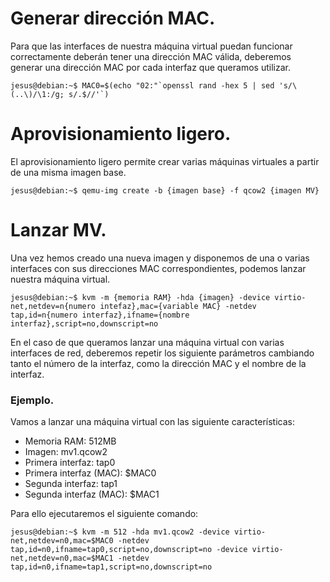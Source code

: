 # Generar dirección MAC.
Para que las interfaces de nuestra máquina virtual puedan funcionar correctamente deberán tener una dirección MAC válida, deberemos generar una dirección MAC por cada interfaz que queramos utilizar.
~~~
jesus@debian:~$ MAC0=$(echo "02:"`openssl rand -hex 5 | sed 's/\(..\)/\1:/g; s/.$//'`)
~~~


# Aprovisionamiento ligero.
El aprovisionamiento ligero permite crear varias máquinas virtuales a partir de una misma imagen base.
~~~
jesus@debian:~$ qemu-img create -b {imagen base} -f qcow2 {imagen MV}
~~~


# Lanzar MV.
Una vez hemos creado una nueva imagen y disponemos de una o varias interfaces con sus direcciones MAC correspondientes, podemos lanzar nuestra máquina virtual.
~~~
jesus@debian:~$ kvm -m {memoria RAM} -hda {imagen} -device virtio-net,netdev=n{numero intefaz},mac={variable MAC} -netdev tap,id=n{numero interfaz},ifname={nombre interfaz},script=no,downscript=no
~~~


En el caso de que queramos lanzar una máquina virtual con varias interfaces de red, deberemos repetir los siguiente parámetros cambiando tanto el número de la interfaz, como la dirección MAC y el nombre de la interfaz.


### Ejemplo.
Vamos a lanzar una máquina virtual con las siguiente características:
- Memoria RAM: 512MB
- Imagen: mv1.qcow2
- Primera interfaz: tap0
- Primera interfaz (MAC): $MAC0
- Segunda interfaz: tap1
- Segunda interfaz (MAC): $MAC1


Para ello ejecutaremos el siguiente comando:
~~~
jesus@debian:~$ kvm -m 512 -hda mv1.qcow2 -device virtio-net,netdev=n0,mac=$MAC0 -netdev tap,id=n0,ifname=tap0,script=no,downscript=no -device virtio-net,netdev=n0,mac=$MAC1 -netdev tap,id=n0,ifname=tap1,script=no,downscript=no
~~~